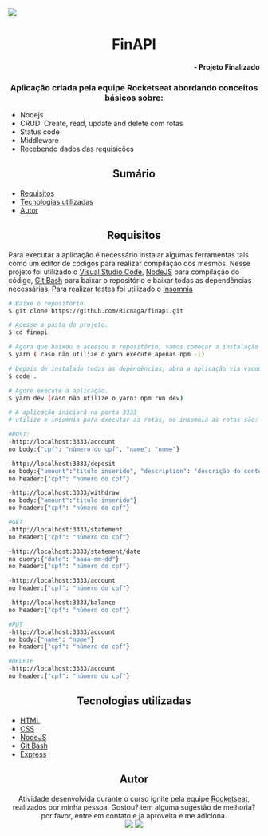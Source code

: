 
 <img src="https://img.shields.io/github/license/Ricnaga/finapi?style=for-the-badge"/>

# <div align="center"> FinAPI </div>

#### <div align="right">- Projeto Finalizado <div>

### <div align="center"> Aplicação criada pela equipe Rocketseat abordando conceitos básicos sobre: </div>

- Nodejs
- CRUD: Create, read, update and delete com rotas
- Status code
- Middleware
- Recebendo dados das requisições


## <div align="center"> Sumário </div>
<!--ts-->
   - [Requisitos](#<div-align="center">Requisitos</div>)
   - [Tecnologias utilizadas](#<div-align="center">Tecnologias-utilizadas</div>)
   - [Autor](#<div-align="center">Autor</div>)
<!--te-->

## <div align="center">Requisitos</div>
Para executar a aplicação é necessário instalar algumas ferramentas tais como um editor de códigos para realizar compilação dos mesmos. Nesse projeto foi utilizado o [Visual Studio Code](https://code.visualstudio.com/), [NodeJS](https://nodejs.org/en/) para compilação do código, [Git Bash](https://gitforwindows.org/) para baixar o repositório e baixar todas as dependências necessárias. Para realizar testes foi utilizado o [Insomnia](https://insomnia.rest/download/)

```bash
# Baixe o repositório.
$ git clone https://github.com/Ricnaga/finapi.git

# Acesse a pasta do projeto.
$ cd finapi

# Agora que baixou e acessou o repositório, vamos começar a instalação das dependências.
$ yarn ( caso não utilize o yarn execute apenas npm -i)

# Depois de instalado todas as dependências, abra a aplicação via vscode
$ code .

# Agore execute a aplicação.
$ yarn dev (caso não utilize o yarn: npm run dev)

# A aplicação iniciará na porta 3333
# utilize o insomnia para executar as rotas, no insomnia as rotas são:

#POST:
-http://localhost:3333/account
no body:{"cpf": "número do cpf", "name": "nome"}

-http://localhost:3333/deposit
no body:{"amount":"titulo inserido", "description": "descrição do conteúdo"}
no header:{"cpf": "número do cpf"}

-http://localhost:3333/withdraw
no body:{"amount":"titulo inserido"}
no header:{"cpf": "número do cpf"}

#GET
-http://localhost:3333/statement
no header:{"cpf": "número do cpf"}

-http://localhost:3333/statement/date
na query:{"date": "aaaa-mm-dd"}
no header:{"cpf": "número do cpf"}

-http://localhost:3333/account
no header:{"cpf": "número do cpf"}

-http://localhost:3333/balance
no header:{"cpf": "número do cpf"}

#PUT
-http://localhost:3333/account
no body:{"name": "nome"}
no header:{"cpf": "número do cpf"}

#DELETE
-http://localhost:3333/account
no header:{"cpf": "número do cpf"}
```

##  <div align="center">Tecnologias utilizadas</div>
- [HTML](https://www.w3.org/HTML)
- [CSS](https://www.w3.org/Style/CSS/)
- [NodeJS](https://nodejs.org/en/)
- [Git Bash](https://gitforwindows.org/)
- [Express](https://expressjs.com/pt-br/starter/installing.html)


## <div align="center">Autor</div>
<div align="center">Atividade desenvolvida durante o curso ignite pela equipe <a href="https://rocketseat.com.br/">Rocketseat</a>, realizados por minha pessoa.
Gostou? tem alguma sugestão de melhoria? por favor, entre em contato e ja aproveita e me adiciona.<br>
<a href="https://www.linkedin.com/in/ricardo-nagatomy"><img src="https://img.shields.io/badge/-RicardoNaga-blue?style=flat-square&logo=Linkedin&logoColor=white"></a>
<a href="https://app.rocketseat.com.br/me/ricardo-nagatomy"><img src="https://img.shields.io/badge/-Rocketseat-000?style=flat-square&logo=&logoColor=white"></a>
</div>
